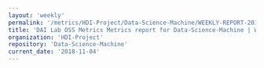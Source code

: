 ```yaml
---
layout: 'weekly'
permalink: '/metrics/HDI-Project/Data-Science-Machine/WEEKLY-REPORT-2018-11-04'
title: 'DAI Lab OSS Metrics Metrics report for Data-Science-Machine | WEEKLY-REPORT-2018-11-04'
organization: 'HDI-Project'
repository: 'Data-Science-Machine'
current_date: '2018-11-04'
---
```

